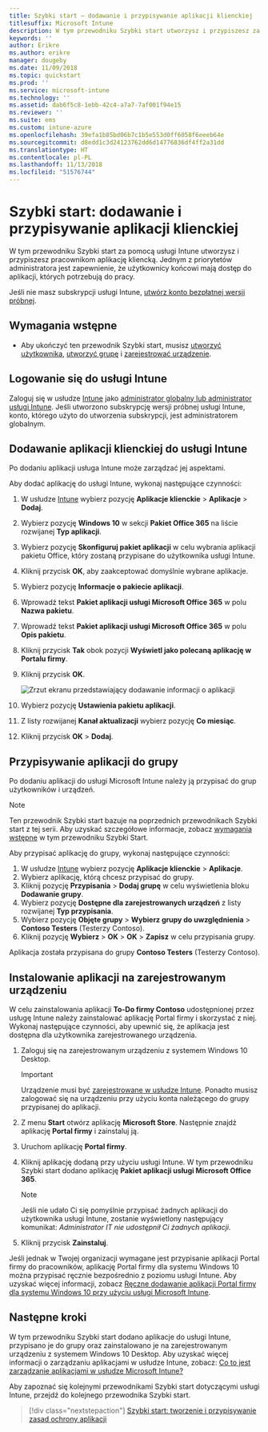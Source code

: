 ```yaml
---
title: Szybki start — dodawanie i przypisywanie aplikacji klienckiej
titlesuffix: Microsoft Intune
description: W tym przewodniku Szybki start utworzysz i przypiszesz za pomocą usługi Microsoft Intune aplikację kliencką.
keywords: ''
author: Erikre
ms.author: erikre
manager: dougeby
ms.date: 11/09/2018
ms.topic: quickstart
ms.prod: ''
ms.service: microsoft-intune
ms.technology: ''
ms.assetid: dab6f5c8-1ebb-42c4-a7a7-7af001f94e15
ms.reviewer: ''
ms.suite: ems
ms.custom: intune-azure
ms.openlocfilehash: 39efa1b85bd06b7c1b5e553d0ff6058f6eeeb64e
ms.sourcegitcommit: d8edd1c3d24123762dd6d14776836df4ff2a31dd
ms.translationtype: HT
ms.contentlocale: pl-PL
ms.lasthandoff: 11/13/2018
ms.locfileid: "51576744"
---
```

# <a name="quickstart-add-and-assign-a-client-app"></a>Szybki start: dodawanie i przypisywanie aplikacji klienckiej

W tym przewodniku Szybki start za pomocą usługi Intune utworzysz i przypiszesz pracownikom aplikację kliencką. Jednym z priorytetów administratora jest zapewnienie, że użytkownicy końcowi mają dostęp do aplikacji, których potrzebują do pracy. 

Jeśli nie masz subskrypcji usługi Intune, [utwórz konto bezpłatnej wersji próbnej](free-trial-sign-up.md).

## <a name="prerequisites"></a>Wymagania wstępne

- Aby ukończyć ten przewodnik Szybki start, musisz [utworzyć użytkownika](quickstart-create-user.md), [utworzyć grupę](quickstart-create-group.md) i [zarejestrować urządzenie](quickstart-setup-auto-enrollment.md).

## <a name="sign-in-to-intune"></a>Logowanie się do usługi Intune

Zaloguj się w usłudze [Intune](https://aka.ms/intuneportal) jako [administrator globalny lub administrator usługi Intune](users-add.md#types-of-administrators). Jeśli utworzono subskrypcję wersji próbnej usługi Intune, konto, którego użyto do utworzenia subskrypcji, jest administratorem globalnym.

## <a name="add-the-client-app-to-intune"></a>Dodawanie aplikacji klienckiej do usługi Intune

Po dodaniu aplikacji usługa Intune może zarządzać jej aspektami. 

Aby dodać aplikację do usługi Intune, wykonaj następujące czynności:

1. W usłudze [Intune](https://aka.ms/intuneportal) wybierz pozycję **Aplikacje klienckie** > **Aplikacje** > **Dodaj**. 
2. Wybierz pozycję **Windows 10** w sekcji **Pakiet Office 365** na liście rozwijanej **Typ aplikacji**.
3. Wybierz pozycję **Skonfiguruj pakiet aplikacji** w celu wybrania aplikacji pakietu Office, który zostaną przypisane do użytkownika usługi Intune.
4. Kliknij przycisk **OK**, aby zaakceptować domyślnie wybrane aplikacje.
5. Wybierz pozycję **Informacje o pakiecie aplikacji**.
6. Wprowadź tekst **Pakiet aplikacji usługi Microsoft Office 365** w polu **Nazwa pakietu**.
7. Wprowadź tekst **Pakiet aplikacji usługi Microsoft Office 365** w polu **Opis pakietu**.
8. Kliknij przycisk **Tak** obok pozycji **Wyświetl jako polecaną aplikację w Portalu firmy**.
9. Kliknij przycisk **OK**.

    ![Zrzut ekranu przedstawiający dodawanie informacji o aplikacji](media/quickstart-add-assign-app/quickstart-add-assign-app-01.png)

8. Wybierz pozycję **Ustawienia pakietu aplikacji**.
9. Z listy rozwijanej **Kanał aktualizacji** wybierz pozycję **Co miesiąc**.
10. Kliknij przycisk **OK** > **Dodaj**.

## <a name="assign-the-app-to-a-group"></a>Przypisywanie aplikacji do grupy

Po dodaniu aplikacji do usługi Microsoft Intune należy ją przypisać do grup użytkowników i urządzeń.

> [!NOTE]
> Ten przewodnik Szybki start bazuje na poprzednich przewodnikach Szybki start z tej serii. Aby uzyskać szczegółowe informacje, zobacz [wymagania wstępne](quickstart-add-assign-app.md#prerequisites) w tym przewodniku Szybki Start.

Aby przypisać aplikację do grupy, wykonaj następujące czynności:
1. W usłudze [Intune](https://aka.ms/intuneportal) wybierz pozycję **Aplikacje klienckie** > **Aplikacje**. 
2. Wybierz aplikację, którą chcesz przypisać do grupy.   
3. Kliknij pozycję **Przypisania** > **Dodaj grupę** w celu wyświetlenia bloku **Dodawanie grupy**.
4. Wybierz pozycję **Dostępne dla zarejestrowanych urządzeń** z listy rozwijanej **Typ przypisania**. 
5. Wybierz pozycję **Objęte grupy** > **Wybierz grupy do uwzględnienia** > **Contoso Testers** (Testerzy Contoso).
6. Kliknij pozycję **Wybierz** > **OK** > **OK** > **Zapisz** w celu przypisania grupy.

Aplikacja została przypisana do grupy **Contoso Testers** (Testerzy Contoso).

## <a name="install-the-app-on-the-enrolled-device"></a>Instalowanie aplikacji na zarejestrowanym urządzeniu

W celu zainstalowania aplikacji **To-Do firmy Contoso** udostępnionej przez usługę Intune należy zainstalować aplikację Portal firmy i skorzystać z niej. Wykonaj następujące czynności, aby upewnić się, że aplikacja jest dostępna dla użytkownika zarejestrowanego urządzenia.

1. Zaloguj się na zarejestrowanym urządzeniu z systemem Windows 10 Desktop.

    > [!IMPORTANT]
    > Urządzenie musi być [zarejestrowane w usłudze Intune](quickstart-enroll-windows-device.md). Ponadto musisz zalogować się na urządzeniu przy użyciu konta należącego do grupy przypisanej do aplikacji.

2. Z menu **Start** otwórz aplikację **Microsoft Store**. Następnie znajdź aplikację **Portal firmy** i zainstaluj ją.
3. Uruchom aplikację **Portal firmy**.
4. Kliknij aplikację dodaną przy użyciu usługi Intune. W tym przewodniku Szybki start dodano aplikację **Pakiet aplikacji usługi Microsoft Office 365**.

    > [!NOTE]
    > Jeśli nie udało Ci się pomyślnie przypisać żadnych aplikacji do użytkownika usługi Intune, zostanie wyświetlony następujący komunikat: *Administrator IT nie udostępnił Ci żadnych aplikacji.*

5. Kliknij przycisk **Zainstaluj**.

Jeśli jednak w Twojej organizacji wymagane jest przypisanie aplikacji Portal firmy do pracowników, aplikację Portal firmy dla systemu Windows 10 można przypisać ręcznie bezpośrednio z poziomu usługi Intune. Aby uzyskać więcej informacji, zobacz [Ręczne dodawanie aplikacji Portal firmy dla systemu Windows 10 przy użyciu usługi Microsoft Intune](store-apps-company-portal-app.md).

## <a name="next-steps"></a>Następne kroki

W tym przewodniku Szybki start dodano aplikacje do usługi Intune, przypisano je do grupy oraz zainstalowano je na zarejestrowanym urządzeniu z systemem Windows 10 Desktop. Aby uzyskać więcej informacji o zarządzaniu aplikacjami w usłudze Intune, zobacz: [Co to jest zarządzanie aplikacjami w usłudze Microsoft Intune?](app-management.md)

Aby zapoznać się kolejnymi przewodnikami Szybki start dotyczącymi usługi Intune, przejdź do kolejnego przewodnika Szybki start.

> [!div class="nextstepaction"]
> [Szybki start: tworzenie i przypisywanie zasad ochrony aplikacji](quickstart-create-assign-app-policy.md)
